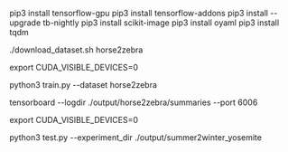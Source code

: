 pip3 install tensorflow-gpu
pip3 install tensorflow-addons
pip3 install --upgrade tb-nightly
pip3 install scikit-image
pip3 install oyaml
pip3 install tqdm

./download_dataset.sh horse2zebra

export CUDA_VISIBLE_DEVICES=0

python3 train.py --dataset horse2zebra

tensorboard --logdir ./output/horse2zebra/summaries --port 6006

export CUDA_VISIBLE_DEVICES=0

python3 test.py --experiment_dir ./output/summer2winter_yosemite
